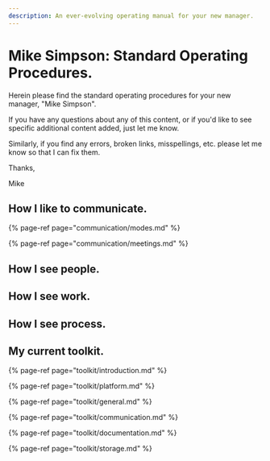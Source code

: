 ```yaml
---
description: An ever-evolving operating manual for your new manager.
---
```


# Mike Simpson: Standard Operating Procedures.

Herein please find the standard operating procedures for your new manager, "Mike Simpson".

If you have any questions about any of this content, or if you'd like to see specific additional content added, just let me know.

Similarly, if you find any errors, broken links, misspellings, etc. please let me know so that I can fix them.

Thanks,

Mike



## How I like to communicate.

{% page-ref page="communication/modes.md" %}

{% page-ref page="communication/meetings.md" %}

## How I see people.

## How I see work.

## How I see process.

## My current toolkit.

{% page-ref page="toolkit/introduction.md" %}

{% page-ref page="toolkit/platform.md" %}

{% page-ref page="toolkit/general.md" %}

{% page-ref page="toolkit/communication.md" %}

{% page-ref page="toolkit/documentation.md" %}

{% page-ref page="toolkit/storage.md" %}

